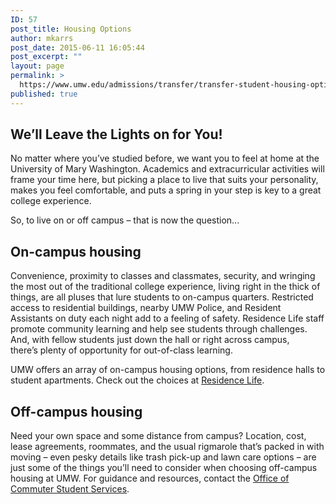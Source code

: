 ```yaml
---
ID: 57
post_title: Housing Options
author: mkarrs
post_date: 2015-06-11 16:05:44
post_excerpt: ""
layout: page
permalink: >
  https://www.umw.edu/admissions/transfer/transfer-student-housing-options/
published: true
---
```

<h2>We’ll Leave the Lights on for You!</h2>

No matter where you’ve studied before, we want you to feel at home at the University of Mary Washington. Academics and extracurricular activities will frame your time here, but picking a place to live that suits your personality, makes you feel comfortable, and puts a spring in your step is key to a great college experience.

So, to live on or off campus – that is now the question...

<h2>On-campus housing</h2>

Convenience, proximity to classes and classmates, security, and wringing the most out of the traditional college experience, living right in the thick of things, are all pluses that lure students to on-campus quarters. Restricted access to residential buildings, nearby UMW Police, and Resident Assistants on duty each night add to a feeling of safety. Residence Life staff promote community learning and help see students through challenges. And, with fellow students just down the hall or right across campus, there’s plenty of opportunity for out-of-class learning.

UMW offers an array of on-campus housing options, from residence halls to student apartments. Check out the choices at <a href="http://students.umw.edu/residencelife/">Residence Life</a>.

<h2>Off-campus housing</h2>

Need your own space and some distance from campus? Location, cost, lease agreements, roommates, and the usual rigmarole that’s packed in with moving – even pesky details like trash pick-up and lawn care options – are just some of the things you’ll need to consider when choosing off-campus housing at UMW. For guidance and resources, contact the <a href="http://students.umw.edu/commuters/">Office of Commuter Student Services</a>.